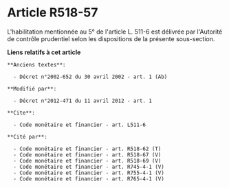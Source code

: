# Article R518-57

L'habilitation mentionnée au 5° de l'article L. 511-6 est délivrée par l'Autorité de contrôle prudentiel selon les
dispositions de la présente sous-section.

**Liens relatifs à cet article**

	**Anciens textes**:

	  - Décret n°2002-652 du 30 avril 2002 - art. 1 (Ab)

	**Modifié par**:

	  - Décret n°2012-471 du 11 avril 2012 - art. 1

	**Cite**:

	  - Code monétaire et financier - art. L511-6

	**Cité par**:

	  - Code monétaire et financier - art. R518-62 (T)
	  - Code monétaire et financier - art. R518-67 (V)
	  - Code monétaire et financier - art. R518-69 (V)
	  - Code monétaire et financier - art. R745-4-1 (V)
	  - Code monétaire et financier - art. R755-4-1 (V)
	  - Code monétaire et financier - art. R765-4-1 (V)
